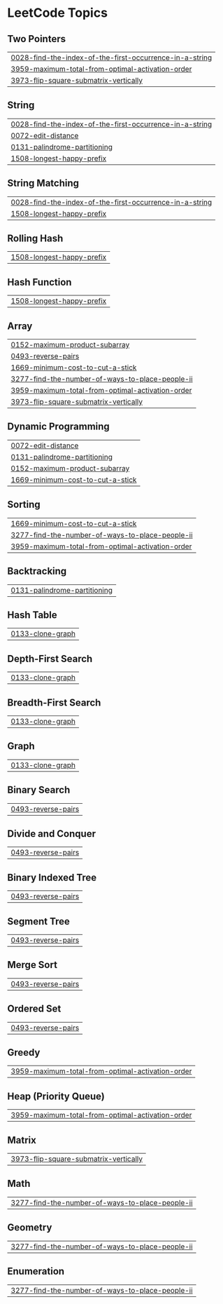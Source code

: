 
<!---LeetCode Topics Start-->
# LeetCode Topics
## Two Pointers
|  |
| ------- |
| [0028-find-the-index-of-the-first-occurrence-in-a-string](https://github.com/kunalkoshti/Leetcode/tree/master/0028-find-the-index-of-the-first-occurrence-in-a-string) |
| [3959-maximum-total-from-optimal-activation-order](https://github.com/kunalkoshti/Leetcode/tree/master/3959-maximum-total-from-optimal-activation-order) |
| [3973-flip-square-submatrix-vertically](https://github.com/kunalkoshti/Leetcode/tree/master/3973-flip-square-submatrix-vertically) |
## String
|  |
| ------- |
| [0028-find-the-index-of-the-first-occurrence-in-a-string](https://github.com/kunalkoshti/Leetcode/tree/master/0028-find-the-index-of-the-first-occurrence-in-a-string) |
| [0072-edit-distance](https://github.com/kunalkoshti/Leetcode/tree/master/0072-edit-distance) |
| [0131-palindrome-partitioning](https://github.com/kunalkoshti/Leetcode/tree/master/0131-palindrome-partitioning) |
| [1508-longest-happy-prefix](https://github.com/kunalkoshti/Leetcode/tree/master/1508-longest-happy-prefix) |
## String Matching
|  |
| ------- |
| [0028-find-the-index-of-the-first-occurrence-in-a-string](https://github.com/kunalkoshti/Leetcode/tree/master/0028-find-the-index-of-the-first-occurrence-in-a-string) |
| [1508-longest-happy-prefix](https://github.com/kunalkoshti/Leetcode/tree/master/1508-longest-happy-prefix) |
## Rolling Hash
|  |
| ------- |
| [1508-longest-happy-prefix](https://github.com/kunalkoshti/Leetcode/tree/master/1508-longest-happy-prefix) |
## Hash Function
|  |
| ------- |
| [1508-longest-happy-prefix](https://github.com/kunalkoshti/Leetcode/tree/master/1508-longest-happy-prefix) |
## Array
|  |
| ------- |
| [0152-maximum-product-subarray](https://github.com/kunalkoshti/Leetcode/tree/master/0152-maximum-product-subarray) |
| [0493-reverse-pairs](https://github.com/kunalkoshti/Leetcode/tree/master/0493-reverse-pairs) |
| [1669-minimum-cost-to-cut-a-stick](https://github.com/kunalkoshti/Leetcode/tree/master/1669-minimum-cost-to-cut-a-stick) |
| [3277-find-the-number-of-ways-to-place-people-ii](https://github.com/kunalkoshti/Leetcode/tree/master/3277-find-the-number-of-ways-to-place-people-ii) |
| [3959-maximum-total-from-optimal-activation-order](https://github.com/kunalkoshti/Leetcode/tree/master/3959-maximum-total-from-optimal-activation-order) |
| [3973-flip-square-submatrix-vertically](https://github.com/kunalkoshti/Leetcode/tree/master/3973-flip-square-submatrix-vertically) |
## Dynamic Programming
|  |
| ------- |
| [0072-edit-distance](https://github.com/kunalkoshti/Leetcode/tree/master/0072-edit-distance) |
| [0131-palindrome-partitioning](https://github.com/kunalkoshti/Leetcode/tree/master/0131-palindrome-partitioning) |
| [0152-maximum-product-subarray](https://github.com/kunalkoshti/Leetcode/tree/master/0152-maximum-product-subarray) |
| [1669-minimum-cost-to-cut-a-stick](https://github.com/kunalkoshti/Leetcode/tree/master/1669-minimum-cost-to-cut-a-stick) |
## Sorting
|  |
| ------- |
| [1669-minimum-cost-to-cut-a-stick](https://github.com/kunalkoshti/Leetcode/tree/master/1669-minimum-cost-to-cut-a-stick) |
| [3277-find-the-number-of-ways-to-place-people-ii](https://github.com/kunalkoshti/Leetcode/tree/master/3277-find-the-number-of-ways-to-place-people-ii) |
| [3959-maximum-total-from-optimal-activation-order](https://github.com/kunalkoshti/Leetcode/tree/master/3959-maximum-total-from-optimal-activation-order) |
## Backtracking
|  |
| ------- |
| [0131-palindrome-partitioning](https://github.com/kunalkoshti/Leetcode/tree/master/0131-palindrome-partitioning) |
## Hash Table
|  |
| ------- |
| [0133-clone-graph](https://github.com/kunalkoshti/Leetcode/tree/master/0133-clone-graph) |
## Depth-First Search
|  |
| ------- |
| [0133-clone-graph](https://github.com/kunalkoshti/Leetcode/tree/master/0133-clone-graph) |
## Breadth-First Search
|  |
| ------- |
| [0133-clone-graph](https://github.com/kunalkoshti/Leetcode/tree/master/0133-clone-graph) |
## Graph
|  |
| ------- |
| [0133-clone-graph](https://github.com/kunalkoshti/Leetcode/tree/master/0133-clone-graph) |
## Binary Search
|  |
| ------- |
| [0493-reverse-pairs](https://github.com/kunalkoshti/Leetcode/tree/master/0493-reverse-pairs) |
## Divide and Conquer
|  |
| ------- |
| [0493-reverse-pairs](https://github.com/kunalkoshti/Leetcode/tree/master/0493-reverse-pairs) |
## Binary Indexed Tree
|  |
| ------- |
| [0493-reverse-pairs](https://github.com/kunalkoshti/Leetcode/tree/master/0493-reverse-pairs) |
## Segment Tree
|  |
| ------- |
| [0493-reverse-pairs](https://github.com/kunalkoshti/Leetcode/tree/master/0493-reverse-pairs) |
## Merge Sort
|  |
| ------- |
| [0493-reverse-pairs](https://github.com/kunalkoshti/Leetcode/tree/master/0493-reverse-pairs) |
## Ordered Set
|  |
| ------- |
| [0493-reverse-pairs](https://github.com/kunalkoshti/Leetcode/tree/master/0493-reverse-pairs) |
## Greedy
|  |
| ------- |
| [3959-maximum-total-from-optimal-activation-order](https://github.com/kunalkoshti/Leetcode/tree/master/3959-maximum-total-from-optimal-activation-order) |
## Heap (Priority Queue)
|  |
| ------- |
| [3959-maximum-total-from-optimal-activation-order](https://github.com/kunalkoshti/Leetcode/tree/master/3959-maximum-total-from-optimal-activation-order) |
## Matrix
|  |
| ------- |
| [3973-flip-square-submatrix-vertically](https://github.com/kunalkoshti/Leetcode/tree/master/3973-flip-square-submatrix-vertically) |
## Math
|  |
| ------- |
| [3277-find-the-number-of-ways-to-place-people-ii](https://github.com/kunalkoshti/Leetcode/tree/master/3277-find-the-number-of-ways-to-place-people-ii) |
## Geometry
|  |
| ------- |
| [3277-find-the-number-of-ways-to-place-people-ii](https://github.com/kunalkoshti/Leetcode/tree/master/3277-find-the-number-of-ways-to-place-people-ii) |
## Enumeration
|  |
| ------- |
| [3277-find-the-number-of-ways-to-place-people-ii](https://github.com/kunalkoshti/Leetcode/tree/master/3277-find-the-number-of-ways-to-place-people-ii) |
<!---LeetCode Topics End-->